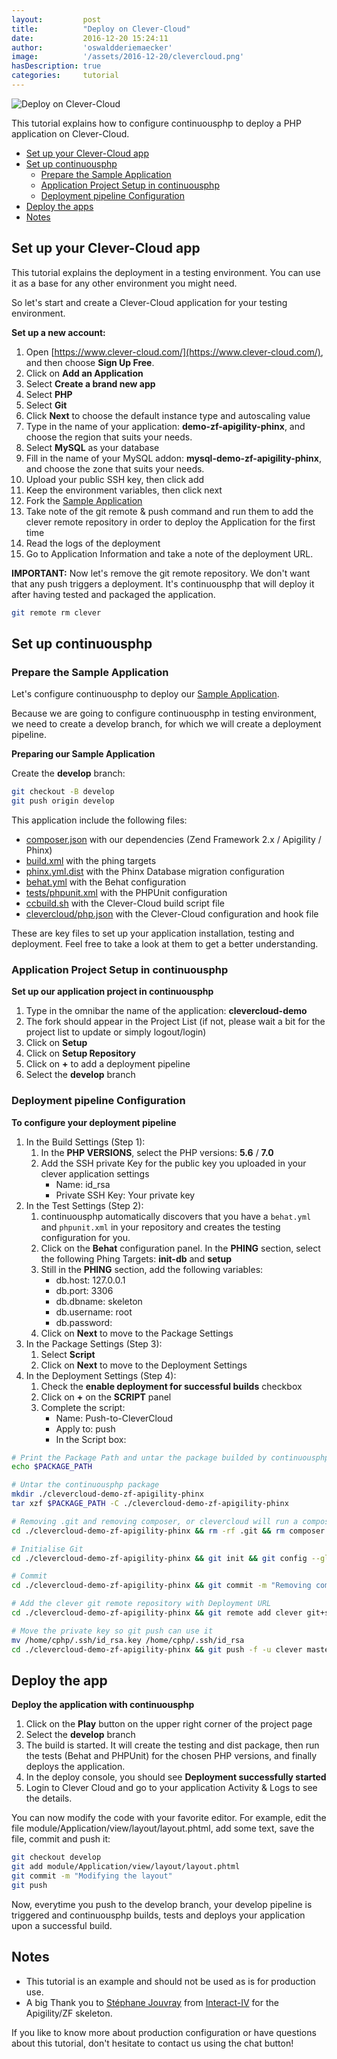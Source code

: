 ```yaml
---
layout:         post
title:          "Deploy on Clever-Cloud"
date:           2016-12-20 15:24:11
author:         'oswaldderiemaecker'
image:          '/assets/2016-12-20/clevercloud.png'
hasDescription: true
categories:     tutorial
---
```


![Deploy on Clever-Cloud](/assets/2016-12-20/clevercloud.png)

This tutorial explains how to configure continuousphp to deploy a PHP application on Clever-Cloud.

<!--more-->

- [Set up your Clever-Cloud app](#set-up-your-clevercloud-app)
- [Set up continuousphp](#set-up-continuousphp)
  - [Prepare the Sample Application](#prepare-the-sample-application)
  - [Application Project Setup in continuousphp](#application-project-setup-in-continuousphp)
  - [Deployment pipeline Configuration](#deployment-pipeline-configuration)
- [Deploy the apps](#deploy-the-apps)
- [Notes](#notes)

## Set up your Clever-Cloud app

This tutorial explains the deployment in a testing environment. You can use it as a base for any other environment you might need.

So let's start and create a Clever-Cloud application for your testing environment.

**Set up a new account:**

1. Open [https://www.clever-cloud.com/](https://www.clever-cloud.com/), and then choose **Sign Up Free**.
2. Click on **Add an Application**
3. Select **Create a brand new app**
4. Select **PHP**
5. Select **Git**
6. Click **Next** to choose the default instance type and autoscaling value
7. Type in the name of your application: **demo-zf-apigility-phinx**, and choose the region that suits your needs.
8. Select **MySQL** as your database
9. Fill in the name of your MySQL addon: **mysql-demo-zf-apigility-phinx**, and choose the zone that suits your needs.
10. Upload your public SSH key, then click add
11. Keep the environment variables, then click next
12. Fork the [Sample Application](https://github.com/continuousdemo/clevercloud-demo-zf-apigility-phinx) 
13. Take note of the git remote & push command and run them to add the clever remote repository in order to deploy the Application for the first time
14. Read the logs of the deployment
15. Go to Application Information and take a note of the deployment URL.

**IMPORTANT:** Now let's remove the git remote repository. We don't want that any push triggers a deployment. It's continuousphp that will deploy it after having tested and packaged the application.

```bash
git remote rm clever
```

## Set up continuousphp

### Prepare the Sample Application

Let's configure continuousphp to deploy our [Sample Application](https://github.com/continuousdemo/clevercloud-demo-zf-apigility-phinx).

Because we are going to configure continuousphp in testing environment, we need to create a develop branch, for which we will create a deployment pipeline.

**Preparing our Sample Application**

Create the **develop** branch:

```bash
git checkout -B develop
git push origin develop
```

This application include the following files:

* [composer.json](https://github.com/continuousdemo/clevercloud-demo-zf-apigility-phinx/blob/master/composer.json) with our dependencies (Zend Framework 2.x / Apigility / Phinx)
* [build.xml](https://github.com/continuousdemo/clevercloud-demo-zf-apigility-phinx/blob/master/build.xml) with the phing targets
* [phinx.yml.dist](https://github.com/continuousdemo/clevercloud-demo-zf-apigility-phinx/blob/master/phinx.yml.dist) with the Phinx Database migration configuration
* [behat.yml](https://github.com/continuousdemo/clevercloud-demo-zf-apigility-phinx/blob/master/behat.yml) with the Behat configuration
* [tests/phpunit.xml](https://github.com/continuousdemo/clevercloud-demo-zf-apigility-phinx/blob/master/tests/phpunit.xml) with the PHPUnit configuration
* [ccbuild.sh](https://github.com/continuousdemo/clevercloud-demo-zf-apigility-phinx/blob/master/ccbuild.sh) with the Clever-Cloud build script file
* [clevercloud/php.json](https://github.com/continuousdemo/clevercloud-demo-zf-apigility-phinx/blob/master/clevercloud/php.json) with the Clever-Cloud configuration and hook file

These are key files to set up your application installation, testing and deployment. Feel free to take a look at them to get a better understanding.

### Application Project Setup in continuousphp

**Set up our application project in continuousphp**

1. Type in the omnibar the name of the application: **clevercloud-demo**
2. The fork should appear in the Project List (if not, please wait a bit for the project list to update or simply logout/login)
3. Click on **Setup**
4. Click on **Setup Repository**
5. Click on **+** to add a deployment pipeline
6. Select the **develop** branch

### Deployment pipeline Configuration

**To configure your deployment pipeline**
 
1. In the Build Settings (Step 1):
   1. In the **PHP VERSIONS**, select the PHP versions: **5.6** / **7.0**
   2. Add the SSH private Key for the public key you uploaded in your clever application settings
      * Name: id_rsa
      * Private SSH Key: Your private key
2. In the Test Settings (Step 2):
   1. continuousphp automatically discovers that you have a `behat.yml` and `phpunit.xml` in your repository and creates the testing configuration for you.
   2. Click on the **Behat** configuration panel. In the **PHING** section, select the following Phing Targets: **init-db** and **setup**
   3. Still in the **PHING** section, add the following variables: 
      * db.host: 127.0.0.1
      * db.port: 3306
      * db.dbname: skeleton
      * db.username: root
      * db.password:
   4. Click on **Next** to move to the Package Settings
3. In the Package Settings (Step 3):
   1. Select **Script**
   2. Click on **Next** to move to the Deployment Settings
4. In the Deployment Settings (Step 4):
   1. Check the **enable deployment for successful builds** checkbox 
   2. Click on **+** on the **SCRIPT** panel
   3. Complete the script:
      * Name: Push-to-CleverCloud
      * Apply to: push
      * In the Script box:

```bash
# Print the Package Path and untar the package builded by continuousphp
echo $PACKAGE_PATH

# Untar the continuousphp package
mkdir ./clevercloud-demo-zf-apigility-phinx
tar xzf $PACKAGE_PATH -C ./clevercloud-demo-zf-apigility-phinx

# Removing .git and removing composer, or clevercloud will run a composer update in production
cd ./clevercloud-demo-zf-apigility-phinx && rm -rf .git && rm composer.json composer.lock && rm .gitignore

# Initialise Git
cd ./clevercloud-demo-zf-apigility-phinx && git init && git config --global user.email "cphp_build@example.com" && git config --global user.name "cphp_build" && git add -A

# Commit
cd ./clevercloud-demo-zf-apigility-phinx && git commit -m "Removing composer files" --quiet

# Add the clever git remote repository with Deployment URL
cd ./clevercloud-demo-zf-apigility-phinx && git remote add clever git+ssh://git@push-par-clevercloud-customers.services.clever-cloud.com/app_aeac2554-a390-4995-bb78-86c86b8b1c39.git

# Move the private key so git push can use it
mv /home/cphp/.ssh/id_rsa.key /home/cphp/.ssh/id_rsa
cd ./clevercloud-demo-zf-apigility-phinx && git push -f -u clever master
```

## Deploy the app

**Deploy the application with continuousphp**

1. Click on the **Play** button on the upper right corner of the project page
2. Select the **develop** branch
3. The build is started. It will create the testing and dist package, then run the tests (Behat and PHPUnit) for the chosen PHP versions, and finally deploys the application.
4. In the deploy console, you should see **Deployment successfully started**
5. Login to Clever Cloud and go to your application Activity & Logs to see the details.

You can now modify the code with your favorite editor. For example, edit the file module/Application/view/layout/layout.phtml, add some text, save the file, commit and push it:

```bash
git checkout develop
git add module/Application/view/layout/layout.phtml
git commit -m "Modifying the layout"
git push
```

Now, everytime you push to the develop branch, your develop pipeline is triggered and continuousphp builds, tests and deploys your application upon a successful build.

## Notes

* This tutorial is an example and should not be used as is for production use. 
* A big Thank you to [Stéphane Jouvray](https://github.com/stephanejouvray) from [Interact-IV](http://www.interact-iv.com/) for the Apigility/ZF skeleton.

If you like to know more about production configuration or have questions about this tutorial, don't hesitate to contact us using the chat button!
